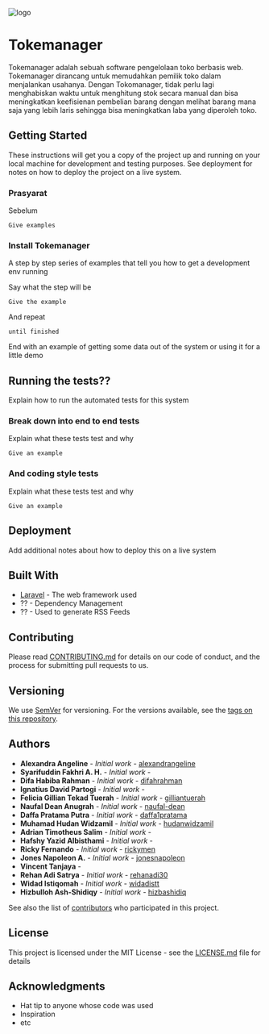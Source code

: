 ![logo](https://raw.githubusercontent.com/naufal-dean/Tugas-SPARTA-2-VS-10/master/public/images/logo.png)
# Tokemanager

Tokemanager adalah sebuah software pengelolaan toko berbasis web. Tokemanager dirancang untuk memudahkan pemilik toko dalam menjalankan usahanya. Dengan Tokomanager, tidak perlu lagi menghabiskan waktu untuk menghitung stok secara manual dan bisa meningkatkan keefisienan pembelian barang dengan melihat barang mana saja yang lebih laris sehingga bisa meningkatkan laba yang diperoleh toko.

## Getting Started

These instructions will get you a copy of the project up and running on your local machine for development and testing purposes. See deployment for notes on how to deploy the project on a live system.

### Prasyarat

Sebelum 

```
Give examples
```

### Install Tokemanager

A step by step series of examples that tell you how to get a development env running

Say what the step will be

```
Give the example
```

And repeat

```
until finished
```

End with an example of getting some data out of the system or using it for a little demo

## Running the tests??

Explain how to run the automated tests for this system

### Break down into end to end tests

Explain what these tests test and why

```
Give an example
```

### And coding style tests

Explain what these tests test and why

```
Give an example
```

## Deployment

Add additional notes about how to deploy this on a live system

## Built With

* [Laravel](https://laravel.com/) - The web framework used
* ?? - Dependency Management
* ?? - Used to generate RSS Feeds

## Contributing

Please read [CONTRIBUTING.md](https://gist.github.com/PurpleBooth/b24679402957c63ec426) for details on our code of conduct, and the process for submitting pull requests to us.

## Versioning

We use [SemVer](http://semver.org/) for versioning. For the versions available, see the [tags on this repository](https://github.com/your/project/tags). 

## Authors

* **Alexandra Angeline** - *Initial work* - [alexandrangeline](https://github.com/alexandrangeline)
* **Syarifuddin Fakhri A. H.** - *Initial work* - []()
* **Difa Habiba Rahman** - *Initial work* - [difahrahman](https://github.com/difahrahman)
* **Ignatius David Partogi** - *Initial work* - []()
* **Felicia Gillian Tekad Tuerah** - *Initial work* - [gilliantuerah](https://github.com/gilliantuerah)
* **Naufal Dean Anugrah** - *Initial work* - [naufal-dean](https://github.com/naufal-dean)
* **Daffa Pratama Putra** - *Initial work* - [daffa1pratama](https://github.com/daffa1pratama)
* **Muhamad Hudan Widzamil** - *Initial work* - [hudanwidzamil](https://github.com/hudanwidzamil)
* **Adrian Timotheus Salim** -  *Initial work* - []()
* **Hafshy Yazid Albisthami** -  *Initial work* - []()
* **Ricky Fernando** -  *Initial work* - [rickymen](https://github.com/rickymen)
* **Jones Napoleon A.** -  *Initial work* - [jonesnapoleon](https://github.com/jonesnapoleon)
* **Vincent Tanjaya** -
* **Rehan Adi Satrya** -  *Initial work* - [rehanadi30](https://github.com/rehanadi30)
* **Widad Istiqomah** -  *Initial work* - [widadistt](https://github.com/widadistt)
* **Hizbulloh Ash-Shidiqy** -  *Initial work* - [hizbashidiq](https://github.com/hizbashidiq)

See also the list of [contributors](https://github.com/naufal-dean/Tugas-SPARTA-2-VS-10/contributors) who participated in this project.

## License

This project is licensed under the MIT License - see the [LICENSE.md](LICENSE.md) file for details

## Acknowledgments

* Hat tip to anyone whose code was used
* Inspiration
* etc

